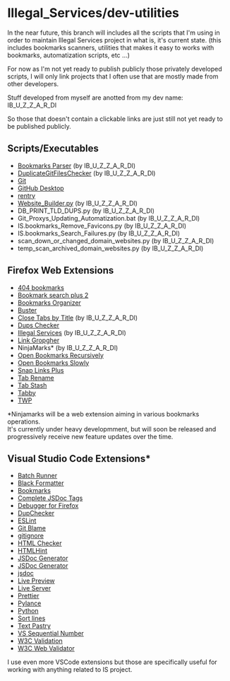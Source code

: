 # Illegal_Services/dev-utilities

In the near future, this branch will includes all the scripts that I'm using in order to maintain Illegal Services project in what is, it's current state. (this includes bookmarks scanners, utilities that makes it easy to works with bookmarks, automatization scripts, etc ...)

For now as I'm not yet ready to publish publicly those privately developed scripts, I will only link projects that I often use that are mostly made from other developers.

Stuff developed from myself are anotted from my dev name: IB_U_Z_Z_A_R_Dl

So those that doesn't contain a clickable links are just still not yet ready to be published publicly.

## Scripts/Executables

- [Bookmarks Parser](https://github.com/Illegal-Services/bookmarks_parser) (by IB_U_Z_Z_A_R_Dl)
- [DuplicateGitFilesChecker](https://github.com/Illegal-Services/DuplicateGitFilesChecker) (by IB_U_Z_Z_A_R_Dl)
- [Git](https://git-scm.com/)
- [GitHub Desktop](https://desktop.github.com/)
- [rentry](https://github.com/radude/rentry)
- [Website_Builder.py](https://github.com/Illegal-Services/Illegal_Services/blob/website/Website_Builder.py) (by IB_U_Z_Z_A_R_Dl)
- DB_PRINT_TLD_DUPS.py (by IB_U_Z_Z_A_R_Dl)
- Git_Proxys_Updating_Automatization.bat (by IB_U_Z_Z_A_R_Dl)
- IS.bookmarks_Remove_Favicons.py (by IB_U_Z_Z_A_R_Dl)
- IS.bookmarks_Search_Failures.py (by IB_U_Z_Z_A_R_Dl)
- scan_down_or_changed_domain_websites.py (by IB_U_Z_Z_A_R_Dl)
- temp_scan_archived_domain_websites.py (by IB_U_Z_Z_A_R_Dl)

## Firefox Web Extensions

- [404 bookmarks](https://addons.mozilla.org/firefox/addon/404-bookmarks/)
- [Bookmark search plus 2](https://addons.mozilla.org/firefox/addon/bookmark-search-plus-2/)
- [Bookmarks Organizer](https://addons.mozilla.org/firefox/addon/bookmarks-organizer/)
- [Buster](https://addons.mozilla.org/firefox/addon/buster-captcha-solver/)
- [Close Tabs by Title](https://addons.mozilla.org/firefox/addon/close-tabs-by-title/) (by IB_U_Z_Z_A_R_Dl)
- [Dups Checker](https://addons.mozilla.org/firefox/addon/bookmark-dupes/)
- [Illegal Services](https://addons.mozilla.org/firefox/addon/illegal-services/) (by IB_U_Z_Z_A_R_Dl)
- [Link Gropgher](https://addons.mozilla.org/firefox/addon/link-gopher/)
- NinjaMarks\* (by IB_U_Z_Z_A_R_Dl)
- [Open Bookmarks Recursively](https://addons.mozilla.org/firefox/addon/open-bookmarks-recursively/)
- [Open Bookmarks Slowly](https://addons.mozilla.org/firefox/addon/open-bookmarks-slowly/)
- [Snap Links Plus](https://addons.mozilla.org/firefox/addon/snaplinksplus/)
- [Tab Rename](https://addons.mozilla.org/firefox/addon/tab-rename/)
- [Tab Stash](https://addons.mozilla.org/firefox/addon/tab-stash/)
- [Tabby](https://addons.mozilla.org/firefox/addon/tabby-window-tab-manager/)
- [TWP](https://addons.mozilla.org/firefox/addon/traduzir-paginas-web/)

\*Ninjamarks will be a web extension aiming in various bookmarks operations.
<br>
It's currently under heavy developmment, but will soon be released and progressively receive new feature updates over the time.

## Visual Studio Code Extensions\*

- [Batch Runner](https://marketplace.visualstudio.com/items?itemName=NilsSoderman.batch-runner)
- [Black Formatter](https://marketplace.visualstudio.com/items?itemName=ms-python.black-formatter)
- [Bookmarks](https://marketplace.visualstudio.com/items?itemName=alefragnani.Bookmarks)
- [Complete JSDoc Tags](https://marketplace.visualstudio.com/items?itemName=HookyQR.JSDocTagComplete)
- [Debugger for Firefox](https://marketplace.visualstudio.com/items?itemName=firefox-devtools.vscode-firefox-debug)
- [DupChecker](https://marketplace.visualstudio.com/items?itemName=jianbingfang.dupchecker)
- [ESLint](https://marketplace.visualstudio.com/items?itemName=dbaeumer.vscode-eslint)
- [Git Blame](https://marketplace.visualstudio.com/items?itemName=waderyan.gitblame)
- [gitignore](https://marketplace.visualstudio.com/items?itemName=codezombiech.gitignore)
- [HTML Checker](https://marketplace.visualstudio.com/items?itemName=Narlotl.html-validator)
- [HTMLHint](https://marketplace.visualstudio.com/items?itemName=HTMLHint.vscode-htmlhint)
- [JSDoc Generator](https://marketplace.visualstudio.com/items?itemName=crystal-spider.jsdoc-generator)
- [JSDoc Generator](https://marketplace.visualstudio.com/items?itemName=kimlimjustin.jsdoc-generator)
- [jsdoc](https://marketplace.visualstudio.com/items?itemName=lllllllqw.jsdoc)
- [Live Preview](https://marketplace.visualstudio.com/items?itemName=ms-vscode.live-server)
- [Live Server](https://marketplace.visualstudio.com/items?itemName=ritwickdey.LiveServer)
- [Prettier](https://marketplace.visualstudio.com/items?itemName=esbenp.prettier-vscode)
- [Pylance](https://marketplace.visualstudio.com/items?itemName=ms-python.vscode-pylance)
- [Python](https://marketplace.visualstudio.com/items?itemName=ms-python.python)
- [Sort lines](https://marketplace.visualstudio.com/items?itemName=Tyriar.sort-lines)
- [Text Pastry](https://marketplace.visualstudio.com/items?itemName=jkjustjoshing.vscode-text-pastry)
- [VS Sequential Number](https://marketplace.visualstudio.com/items?itemName=neptunedesign.vs-sequential-number)
- [W3C Validation](https://marketplace.visualstudio.com/items?itemName=Umoxfo.vscode-w3cvalidation)
- [W3C Web Validator](https://marketplace.visualstudio.com/items?itemName=CelianRiboulet.webvalidator)

I use even more VSCode extensions but those are specifically useful for working with anything related to IS project.
